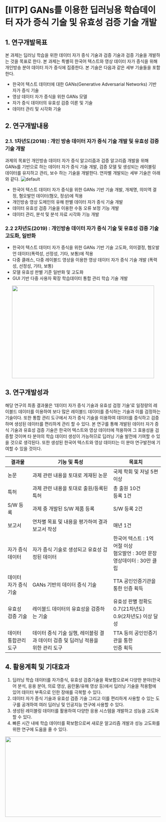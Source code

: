# [IITP] GANs를 이용한 딥러닝용 학습데이터 자가 증식 기술 및 유효성 검증 기술 개발

## 1. 연구개발목표
 본 과제는 딥러닝 학습을 위한 데이터 자가 증식 기술과 검증 기술과 검증 기술을 개발하는 것을 목표로 한다. 본 과제는 특별히 한국어 텍스트와 영상 데이터 자가 증식을 위해 개인방송 분야 데이터 자가 증식에 집중한다. 본 기술은 다음과 같은 세부 기술들을 포함한다.

- 한국어 텍스트 데이터에 대한 GANs(Generative Adversarial Networks) 기반 자가 증식 기술
- 영상 데이터 자가 증식을 위한 GANs 모델
- 자가 증식 데이터의 유효성 검증 이론 및 기술
- 데이터 관리 및 시각화 기술


## 2. 연구개발내용
### 2.1. 1차년도(2018) : 개인 방송 데이터 자가 증식 기술 개발 및 유효성 검증 기술 개발
 과제의 목표인 개인방송 데이터 자가 증식 알고리즘과 검증 알고리즘 개발을 위해 GANs를 기반으로 하는 데이터 자가 증식 기술 개발, 검증 모델 및 생성되는 레이블링 데이터를 유지하고 관리, 보수 하는 기술을 개발한다. 연차별 개발되는 세부 기술은 아래와 같다.
![default](https://user-images.githubusercontent.com/37280145/48842799-8ed76600-edd8-11e8-9f76-d6e4f829bff7.png)

- 한국어 텍스트 데이터 자가 증식을 위한 GANs 기반 기술 개발, 개체명, 의미역 결정, 혐오발언 데이터(혐오, 정상)에 적용
- 개인방송 영상 도메인의 유해 판별 데이터 자가 증식 기술 개발
- 데이터 유효성 검증 기술을 이용한 수동 오류 보정 기능 개발
- 데이터 관리, 분석 및 분석 자료 시각화 기능 개발

### 2.2 2차년도(2019) : 개인방송 데이터 자가 증식 기술 및 유효성 검증 기술 고도화, 일반화
- 한국어 텍스트 데이터 자가 증식을 위한 GANs 기반 기술 고도화, 의미결정, 혐오발언 데이터(폭력성, 선정성, 기타, 보통)에 적용
- 다중 클래스, 다중 레이블드 영상을 이용한 영상 데이터 자가 증식 기술 개발 (폭력성, 선정성, 기타, 보통)
- 모델 유효성 판별 기준 일반화 및 고도화
- GUI 기반 다중 사용자 확장 학습데이터 통합 관리 학습 기술 개발

<p align="center">
 <img width="460" height="300" src="https://user-images.githubusercontent.com/37280145/47545719-b3026d00-d928-11e8-9e6e-a1bd8aaf78e5.png">
</p>

## 3. 연구개발성과
 해당 연구의 최종 결과물은 ‘데이터 자가 증식 기술과 유효성 검정 기술’로 일정량의 레이블드 데이터를 이용하여 보다 많은 레이블드 데이터를 증식하는 기술과 이를 검정하는 기술이다. 또한 통합 관리 도구에서 자가 증식 기술을 이용하여 데이터를 증식하고 검증하며 생성된 데이터를 편리하게 관리 할 수 있다.
본 연구를 통해 개발된 데이터 자가 증식 기술과 유효성 검증 기술은  한국어 텍스트와 영상 데이터에 적용하여 그 효용성을 검증할 것이며 타 분야의 학습 데이터 생성이 가능하므로 딥러닝 기술 발전에 기여할 수 있을 것으로 생각된다. 또한 생성된 한국어 텍스트와 영상 데이터는 이 분야 연구발전에 기여할 수 있을 것이다.

|**결과물**|**기능 및 특성**|**목표치**|
|-|-|-|
|논문|과제 관련 내용을 토대로 게재된 논문|국제 학회 및 저널 5편 이상|
|특허|과제 관련 내용을 토대로 출원/등록된 특허|총 출원 10건 <br> 등록 1건|
|S/W 등록|과제 중 개발된 S/W 제품 등록|S/W 등록 2건|
|보고서|연차별 목표 및 내용을 평가하여 결과 보고서 작성|매년 1건|
|자가 증식 <br>데이터|자가 증식 기술로 생성되고 유효성 검정된 데이터|한국어 텍스트 : 1억 어절 이상 <br> 혐오발언 : 30만 문장  <br>영상데이터 : 30만 클립|
|데이터 <br>자가 증식 기술|GANs 기반의 데이터 증식 기술|TTA 공인인증기관을 통한 인증 획득|
|유효성 <br>검증 기술|레이블드 데이터의 유효성을 검증하는 기술|유효성 판별 정확도 0.7(21차년도) <br> 0.9(2차년도) 이상 달성|
|데이터<br> 통합관리 도구|데이터 증식 기술 실행, 레이블링 결과 데이터 검증 및 딥러닝 적용을 <br>위한 관리 도구|TTA 등의 공인인증기관을 통한 <br>인증 획득|

## 4. 활용계획 및 기대효과
1. 딥러닝 학습 데이터를 자가증식, 유효성 검증기술을 확보함으로써 다양한 분야(한국어 분석, 응용 분야, 의료 영상, 음란물/유해 영상 등)에서 딥러닝 기술을 적용함에 있어 데이터 부족으로 인한 장애를 극복할 수 있다.
2. 데이터 자가 증식 기술과 유효성 검증 기술 그리고 이를 편리하게 사용할 수 있는 도구를 공개하여 여러 딥러닝 및 인공지능 연구에 사용할 수 있다.
3. 생성된 레이블링 데이터를 활용하여 다양한 응용 시스템을 개발하고 성능을 고도화할 수 있다.
4. 빠른 시간 내에 학습 데이터를 확보함으로써 새로운 알고리즘 개발과 성능 고도화를 위한 연구에 도움을 줄 수 있다.

<p align="center">
 <img width="550" height="260" src="https://user-images.githubusercontent.com/37280145/47546570-d4fdee80-d92c-11e8-8b2a-0509ba7e45ac.png">
</p>
